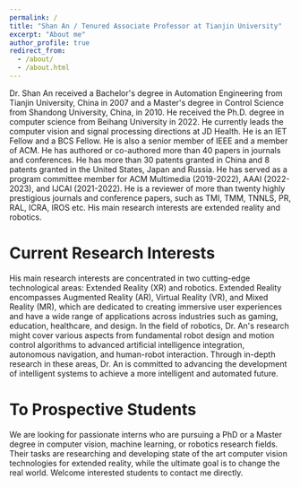 ```yaml
---
permalink: /
title: "Shan An / Tenured Associate Professor at Tianjin University"
excerpt: "About me"
author_profile: true
redirect_from: 
  - /about/
  - /about.html
---
```


Dr. Shan An received a Bachelor's degree in Automation Engineering from Tianjin University, China in 2007 and a Master's degree in Control Science from Shandong University, China, in 2010. He received the Ph.D. degree in computer science from Beihang University in 2022. He currently leads the computer vision and signal processing directions at JD Health. He is an IET Fellow and a BCS Fellow. He is also a senior member of IEEE and a member of ACM. He has authored or co-authored more than 40 papers in journals and conferences. He has more than 30 patents granted in China and 8 patents granted in the United States, Japan and Russia. He has served as a program committee member for ACM Multimedia (2019-2022), AAAI (2022-2023), and IJCAI (2021-2022). He is a reviewer of more than twenty highly prestigious journals and conference papers, such as TMI, TMM, TNNLS, PR, RAL, ICRA, IROS etc. His main research interests are extended reality and robotics.

Current Research Interests
======
His main research interests are concentrated in two cutting-edge technological areas: Extended Reality (XR) and robotics. Extended Reality encompasses Augmented Reality (AR), Virtual Reality (VR), and Mixed Reality (MR), which are dedicated to creating immersive user experiences and have a wide range of applications across industries such as gaming, education, healthcare, and design. In the field of robotics, Dr. An's research might cover various aspects from fundamental robot design and motion control algorithms to advanced artificial intelligence integration, autonomous navigation, and human-robot interaction. Through in-depth research in these areas, Dr. An is committed to advancing the development of intelligent systems to achieve a more intelligent and automated future. 

To Prospective Students
======
We are looking for passionate interns who are pursuing a PhD or a Master degree in computer vision, machine learning, or robotics research fields. Their tasks are researching and developing state of the art computer vision technologies for extended reality, while the ultimate goal is to change the real world. Welcome interested students to contact me directly.
